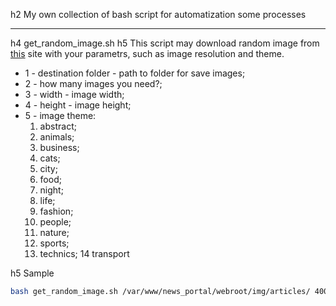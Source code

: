 h2 My own collection of bash script for automatization some processes

---

h4 get_random_image.sh
h5 This script may download random image from [this](http://lorempixel.com/) site with your parametrs, such as image resolution and theme.

* 1 - destination folder - path to folder for save images;
* 2 - how many images you need?;
* 3 - width - image width;
* 4 - height - image height;
* 5 - image theme: 
	1. abstract; 
	2. animals;
	3. business;
	4. cats;
	5. city;
	6. food;
	7. night;
	8. life;
	9. fashion;
	10. people;
	11. nature;
	12. sports;
	13. technics;
	14 transport
 
 h5 Sample
 ```bash
 bash get_random_image.sh /var/www/news_portal/webroot/img/articles/ 400 720 480 technics
 ```
